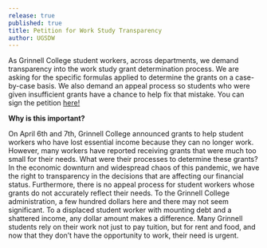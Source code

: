 ```yaml
---
release: true
published: true
title: Petition for Work Study Transparency
author: UGSDW
---
```

As Grinnell College student workers, across departments, we demand transparency into the work study grant determination process. We are asking for the specific formulas applied to determine the grants on a case-by-case basis. We also demand an appeal process so students who were given insufficient grants have a chance to help fix that mistake. You can sign the petition [here!](https://www.coworker.org/petitions/grinnell-college-work-study-transparency)

**Why is this important?**

On April 6th and 7th, Grinnell College announced grants to help student workers who have lost essential income because they can no longer work. However, many workers have reported receiving grants that were much too small for their needs. What were their processes to determine these grants? In the economic downturn and widespread chaos of this pandemic, we have the right to transparency in the decisions that are affecting our financial status. Furthermore, there is no appeal process for student workers whose grants do not accurately reflect their needs. To the Grinnell College administration, a few hundred dollars here and there may not seem significant. To a displaced student worker with mounting debt and a shattered income, any dollar amount makes a difference. Many Grinnell students rely on their work not just to pay tuition, but for rent and food, and now that they don’t have the opportunity to work, their need is urgent.